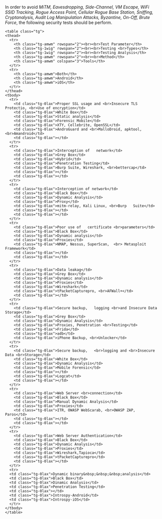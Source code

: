 In order to avoid *MiTM, Eavesdropping, Side-Channel, VM Escape,  WiFi SSID Tracking, Rogue Access Point, Cellular Rogue Base Station, Sniffing, Cryptanalysis, Audit Log Manipulation Attacks, Byzantine, On-Off, Brute Force*, the following security tests should be perform.

    <table class="tg">
    <thead>
      <tr>
        <th class="tg-amwm" rowspan="2"><br><br>Test Parameter</th>
        <th class="tg-1wig" rowspan="2"><br><br>Testing <br>Types</th>
        <th class="tg-1wig" rowspan="2"><br><br>Testing Analysis</th>
        <th class="tg-amwm" rowspan="2"><br><br>Method</th>
        <th class="tg-amwm" colspan="3">Tools</th>
      </tr>
      <tr>
        <th class="tg-amwm">Both</th>
        <th class="tg-amwm">Android</th>
        <th class="tg-amwm">iOS</th>
      </tr>
    </thead>
    <tbody>
      <tr>
        <td class="tg-0lax">Proper SSL usage and <br>Insecure TLS Protectio, <br>Use of encryption</td>
        <td class="tg-0lax">White Box</td>
        <td class="tg-0lax">Static analysis</td>
        <td class="tg-0lax">Forensic Mobile</td>
        <td class="tg-0lax">XTY, Cellebrite, OpenSSL</td>
        <td class="tg-0lax">AndroGuard and <br>MalloDroid, apktool, <br>Amandroid</td>
        <td class="tg-0lax"></td>
      </tr>
      <tr>
        <td class="tg-0lax">Interception of   network</td>
        <td class="tg-0lax">Grey Box</td>
        <td class="tg-0lax">Hybrid</td>
        <td class="tg-0lax">Penetration Testing</td>
        <td class="tg-0lax">Burp Suite, Wireshark, <br>bettercap</td>
        <td class="tg-0lax"></td>
        <td class="tg-0lax"></td>
      </tr>
      <tr>
        <td class="tg-0lax">Interception of network</td>
        <td class="tg-0lax">Black Box</td>
        <td class="tg-0lax">Dynamic Analysis</td>
        <td class="tg-0lax">Proxy</td>
        <td class="tg-0lax">mitm-relay, Kali Linux, <br>Burp   Suite</td>
        <td class="tg-0lax"></td>
        <td class="tg-0lax"></td>
      </tr>
      <tr>
        <td class="tg-0lax">Poor use of   certificate <br>parameters</td>
        <td class="tg-0lax">Black Box</td>
        <td class="tg-0lax">Dynamic analysis</td>
        <td class="tg-0lax">Proxies</td>
        <td class="tg-0lax">NMAP, Nessus, SuperScan,  <br> Metasploit Framework</td>
        <td class="tg-0lax"></td>
        <td class="tg-0lax"></td>
      </tr>
      <tr>
        <td class="tg-0lax">Data leakag</td>
        <td class="tg-0lax">Grey Box</td>
        <td class="tg-0lax">Dynamic analysis</td>
        <td class="tg-0lax">Proxies</td>
        <td class="tg-0lax">Wireshark</td>
        <td class="tg-0lax">tPacketCapturepro, <br>AFWall+</td>
        <td class="tg-0lax"></td>
      </tr>
      <tr>
        <td class="tg-0lax">Secure backup,   logging <br>and Insecure Data Storage</td>
        <td class="tg-0lax">Grey Box</td>
        <td class="tg-0lax">Dynamic Analysis</td>
        <td class="tg-0lax">Proxies, Penetration <br>Testing</td>
        <td class="tg-0lax">Frida</td>
        <td class="tg-0lax">adb</td>
        <td class="tg-0lax">iPhone Backup, <br>Unlocker</td>
      </tr>
      <tr>
        <td class="tg-0lax">Secure backup,   <br>logging and <br>Insecure Data <br>Storage</td>
        <td class="tg-0lax">White Box</td>
        <td class="tg-0lax">Dynamic Analysis</td>
        <td class="tg-0lax">Mobile Forensic</td>
        <td class="tg-0lax"></td>
        <td class="tg-0lax">Logcat</td>
        <td class="tg-0lax"></td>
      </tr>
      <tr>
        <td class="tg-0lax">Web Server <br>connection</td>
        <td class="tg-0lax">Black Box</td>
        <td class="tg-0lax">Manual Dynamic Analysis</td>
        <td class="tg-0lax">Proxies</td>
        <td class="tg-0lax">ITR, OWASP WebScarab, <br>OWASP ZAP,   Paros</td>
        <td class="tg-0lax"></td>
        <td class="tg-0lax"></td>
      </tr>
      <tr>
        <td class="tg-0lax">Web Server Authentication</td>
        <td class="tg-0lax">Black Box</td>
        <td class="tg-0lax">Dynamic Analysis</td>
        <td class="tg-0lax">Proxies</td>
        <td class="tg-0lax">Wireshark,Tapioca</td>
        <td class="tg-0lax">tPacketCapturepro</td>
        <td class="tg-0lax"></td>
      </tr>
      <tr>
      <td class="tg-0lax">Dynamic binary&nbsp;&nbsp;&nbsp;analysis</td>
      <td class="tg-0lax">Black Box</td>
      <td class="tg-0lax">Dinamic Analysis</td>
      <td class="tg-0lax">Penetration Testing</td>
      <td class="tg-0lax"></td>
      <td class="tg-0lax">Introspy-Android</td>
      <td class="tg-0lax">Introspy-iOS</td>
      </tr>
    </tbody>
    </table>